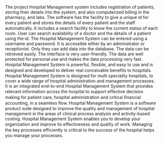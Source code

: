 The project Hospital Management system includes registration of patients, storing their details into the system, and also computerized billing in the pharmacy, and labs. The software has the facility to give a unique id for every patient and stores the details of every patient and the staﬀ automatically. It includes a search facility to know the current status of each room. User can search availability of a doctor and the details of a patient using the id. The Hospital Management System can be entered using a username and password. It is accessible either by an administrator or receptionist. Only they can add data into the database. The data can be retrieved easily. The interface is very user-friendly. The data are well protected for personal use and makes the data processing very fast. Hospital Management System is powerful, ﬂexible, and easy to use and is designed and developed to deliver real conceivable beneﬁts to hospitals. Hospital Management System is designed for multi speciality hospitals, to cover a wide range of hospital administration and management processes. It is an integrated end-to-end Hospital Management System that provides relevant information across the hospital to support eﬀective decision making for patient care, hospital administration and critical ﬁnancial accounting, in a seamless ﬂow. Hospital Management System is a software product suite designed to improve the quality and management of hospital management in the areas of clinical process analysis and activity-based costing. Hospital Management System enables you to develop your organization and improve its eﬀectiveness and quality of work. Managing the key processes eﬃciently is critical to the success of the hospital helps you manage your processes.
